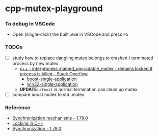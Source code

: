 cpp-mutex-playground
====================
### To debug in VSCode
- Open (single-click) the built .exe in VSCode and press <kbd>F5</kbd>

### TODOs
- [ ] study how to replace dangling mutex belongs to crashed / terminated process by new mutex
  - [c++ - interprocess::named_upgradable_mutex - remains locked if process is killed - Stack Overflow](https://stackoverflow.com/questions/8501888/interprocessnamed-upgradable-mutex-remains-locked-if-process-is-killed)
    - [boost-single-application](boost-single-application)
    - [win32-single-application](win32-single-application)
  - **UPDATE**: `atexit` in normal termination can clean up mutex
- [ ] compare boost mutex to std::mutex

### Reference
- [Synchronization mechanisms - 1.79.0](https://www.boost.org/doc/libs/1_79_0/doc/html/interprocess/synchronization_mechanisms.html)
- [Locking in C++](http://web.archive.org/web/20140214123807/http://home.roadrunner.com/~hinnant/mutexes/locking.html#Introduction)
- [Synchronization - 1.79.0](https://www.boost.org/doc/libs/1_79_0/doc/html/thread/synchronization.html)